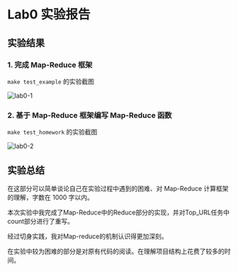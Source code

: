 # Lab0 实验报告

## 实验结果

### 1. 完成 Map-Reduce 框架

`make test_example` 的实验截图

![lab0-1](E:\Github\vldbss-2021\lab0\lab0-1.png)

### 2. 基于 Map-Reduce 框架编写 Map-Reduce 函数

`make test_homework` 的实验截图

![lab0-2](E:\Github\vldbss-2021\lab0\lab0-2.png)

## 实验总结

在这部分可以简单谈论自己在实验过程中遇到的困难、对 Map-Reduce 计算框架的理解，字数在 1000 字以内。

本次实验中我完成了Map-Reduce中的Reduce部分的实现，并对Top_URL任务中count部分进行了重写。

经过切身实践，我对Map-reduce的机制认识得更加深刻。

在实验中较为困难的部分是对原有代码的阅读。在理解项目结构上花费了较多的时间。

